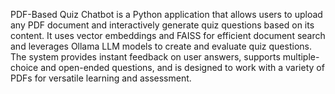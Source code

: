 PDF-Based Quiz Chatbot is a Python application that allows users to upload any PDF document and interactively generate quiz questions based on its content. It uses vector embeddings and FAISS for efficient document search and leverages Ollama LLM models to create and evaluate quiz questions. The system provides instant feedback on user answers, supports multiple-choice and open-ended questions, and is designed to work with a variety of PDFs for versatile learning and assessment.
